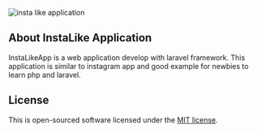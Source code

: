 ![insta like application](https://github.com/HimashiNethinikaRodrigo/InstaLike-Application/tree/master/public/images/instalike.jpg?raw=true)



## About InstaLike Application

InstaLikeApp is a web application develop with laravel framework. This application is similar to instagram app and good example for newbies to learn php and laravel.


## License

This is open-sourced software licensed under the [MIT license](https://opensource.org/licenses/MIT).
